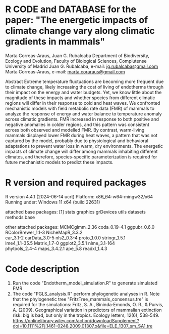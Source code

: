 # R CODE and DATABASE for the paper: "The energetic impacts of climate change vary along climatic gradients in mammals"

Marta Correas-Araus, Juan G. Rubalcaba
Department of Biodiversity, Ecology and Evolution, Faculty of Biological Sciences, Complutense University of Madrid
Juan G. Rubalcaba, e-mail: jg.rubalcaba@gmail.com 
Marta Correas-Araus, e-mail: marta.coraraus@gmail.com 

Abstract
Extreme temperature fluctuations are becoming more frequent due to climate change, likely increasing the cost of living of endotherms through their impact on the energy and water budgets. 
Yet, we know little about the magnitude of these impacts and whether species from different climatic regions will differ in their response to cold and heat waves. We confronted mechanistic models 
with field metabolic rate data (FMR) of mammals to analyze the response of energy and water balance to temperature anomaly across climatic gradients. FMR increased in response to both positive 
and negative anomalies in colder regions, and this pattern was consistent across both observed and modelled FMR. By contrast, warm-living mammals displayed lower FMR during heat waves, a pattern 
that was not captured by the model, probably due to physiological and behavioral adaptations to prevent water loss in warm, dry environments. The energetic impacts of climate change will differ 
among mammals inhabiting different climates, and therefore, species-specific parameterization is required for future mechanistic models to predict these impacts. 

# R version and required packages
R version 4.4.1 (2024-06-14 ucrt)
Platform: x86_64-w64-mingw32/x64
Running under: Windows 11 x64 (build 22631)

attached base packages:
[1] stats     graphics  grDevices utils     datasets  methods   base     

other attached packages:
 MCMCglmm_2.36      coda_0.19-4.1      ggpubr_0.6.0       RColorBrewer_1.1-3 NicheMapR_3.3.2   
 car_3.1-2          carData_3.0-5      nls2_0.3-4         proto_1.0.0        stringr_1.5.1     
 lme4_1.1-35.5      Matrix_1.7-0       ggplot2_3.5.1      nlme_3.1-164      
 phytools_2.4-4     maps_3.4.2.1       ape_5.8            readxl_1.4.3      

 # Code description

1) Run the code "Endotherm_model_simulation.R" to generate simulated FMR
2) The code "PGLS_analysis.R" perform phylogenetic analyses in R. Note that the phylogenetic tree "FritzTree_mammals_consensus.tre" is required for the simulations:
     Fritz, S. A., Bininda‐Emonds, O. R., & Purvis, A. (2009). Geographical variation in predictors of mammalian extinction risk: big is bad, but only in the tropics. Ecology letters, 12(6), 538-549.
     https://onlinelibrary.wiley.com/action/downloadSupplement?doi=10.1111%2Fj.1461-0248.2009.01307.x&file=ELE_1307_sm_SA1.tre

   


 


